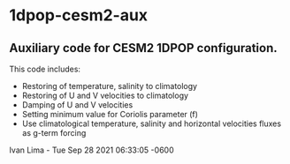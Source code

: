 # 1dpop-cesm2-aux

## Auxiliary code for CESM2 1DPOP configuration.

This code includes:

- Restoring of temperature, salinity to climatology
- Restoring of U and V velocities to climatology
- Damping of U and V velocities
- Setting minimum value for Coriolis parameter (f)
- Use climatological temperature, salinity and horizontal velocities fluxes as g-term forcing 

Ivan Lima - Tue Sep 28 2021 06:33:05 -0600
